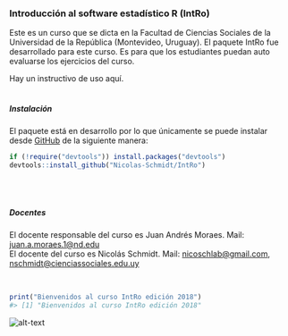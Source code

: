 <!-- README.md is generated from README.Rmd. Please edit that file -->
### Introducción al software estadístico R (IntRo)

Este es un curso que se dicta en la Facultad de Ciencias Sociales de la
Universidad de la República (Montevideo, Uruguay). El paquete IntRo fue
desarrollado para este curso. Es para que los estudiantes puedan auto
evaluarse los ejercicios del curso.

Hay un instructivo de uso aquí. <br /> <br />

##### **Instalación**

El paquete está en desarrollo por lo que únicamente se puede instalar
desde [GitHub](https://cran.r-project.org/) de la siguiente manera:

``` r
if (!require("devtools")) install.packages("devtools")
devtools::install_github("Nicolas-Schmidt/IntRo")
```

<br /> <br />

##### **Docentes**

El docente responsable del curso es Juan Andrés Moraes. Mail:
<juan.a.moraes.1@nd.edu>  
El docente del curso es Nicolás Schmidt. Mail: <nicoschlab@gmail.com>,
<nschmidt@cienciassociales.edu.uy>

<br />

``` r
print("Bienvenidos al curso IntRo edición 2018")
#> [1] "Bienvenidos al curso IntRo edición 2018"
```

![alt-text](https://raw.githubusercontent.com/Nicolas-Schmidt/IntRo/master/animation.gif)
